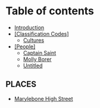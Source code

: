 # Table of contents

* [Introduction](README.md)
* [\[Classification Codes\]](classification-codes/README.md)
  * [Cultures](classification-codes/cultures.md)
* [\[People\]](people/README.md)
  * [Captain Saint](people/captain-saint.md)
  * [Molly Borer](people/molly-borer.md)
  * [Untitled](people/untitled.md)

## PLACES

* [Marylebone High Street](places/marylebone-high-street.md)

